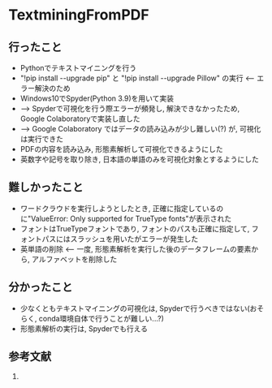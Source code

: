 # TextminingFromPDF
## 行ったこと
* Pythonでテキストマイニングを行う
* "!pip install --upgrade pip" と "!pip install --upgrade Pillow" の実行 <-- エラー解決のため
* Windows10でSpyder(Python 3.9)を用いて実装
* --> Spyderで可視化を行う際エラーが頻発し, 解決できなかったため, Google Colaboratoryで実装し直した
* --> Google Colaboratory ではデータの読み込みが少し難しい(?) が, 可視化は実行できた
* PDFの内容を読み込み, 形態素解析して可視化できるようにした
* 英数字や記号を取り除き, 日本語の単語のみを可視化対象とするようにした

## 難しかったこと
* ワードクラウドを実行しようとしたとき, 正確に指定しているのに"ValueError: Only supported for TrueType fonts"が表示された
* フォントはTrueTypeフォントであり, フォントのパスも正確に指定して, フォントパスにはスラッシュを用いたがエラーが発生した
* 英単語の削除 <-- 一度, 形態素解析を実行した後のデータフレームの要素から, アルファベットを削除した

## 分かったこと
* 少なくともテキストマイニングの可視化は, Spyderで行うべきではない(おそらく, conda環境自体で行うことが難しい...?)
* 形態素解析の実行は, Spyderでも行える

## 参考文献
1. 
 
